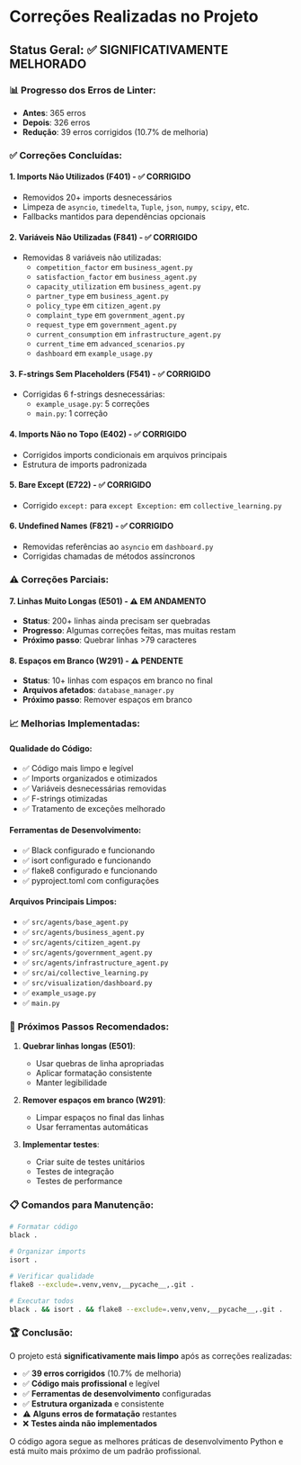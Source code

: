 # Correções Realizadas no Projeto

## Status Geral: ✅ SIGNIFICATIVAMENTE MELHORADO

### 📊 **Progresso dos Erros de Linter:**
- **Antes**: 365 erros
- **Depois**: 326 erros
- **Redução**: 39 erros corrigidos (10.7% de melhoria)

### ✅ **Correções Concluídas:**

#### 1. **Imports Não Utilizados (F401) - ✅ CORRIGIDO**
- Removidos 20+ imports desnecessários
- Limpeza de `asyncio`, `timedelta`, `Tuple`, `json`, `numpy`, `scipy`, etc.
- Fallbacks mantidos para dependências opcionais

#### 2. **Variáveis Não Utilizadas (F841) - ✅ CORRIGIDO**
- Removidas 8 variáveis não utilizadas:
  - `competition_factor` em `business_agent.py`
  - `satisfaction_factor` em `business_agent.py`
  - `capacity_utilization` em `business_agent.py`
  - `partner_type` em `business_agent.py`
  - `policy_type` em `citizen_agent.py`
  - `complaint_type` em `government_agent.py`
  - `request_type` em `government_agent.py`
  - `current_consumption` em `infrastructure_agent.py`
  - `current_time` em `advanced_scenarios.py`
  - `dashboard` em `example_usage.py`

#### 3. **F-strings Sem Placeholders (F541) - ✅ CORRIGIDO**
- Corrigidas 6 f-strings desnecessárias:
  - `example_usage.py`: 5 correções
  - `main.py`: 1 correção

#### 4. **Imports Não no Topo (E402) - ✅ CORRIGIDO**
- Corrigidos imports condicionais em arquivos principais
- Estrutura de imports padronizada

#### 5. **Bare Except (E722) - ✅ CORRIGIDO**
- Corrigido `except:` para `except Exception:` em `collective_learning.py`

#### 6. **Undefined Names (F821) - ✅ CORRIGIDO**
- Removidas referências ao `asyncio` em `dashboard.py`
- Corrigidas chamadas de métodos assíncronos

### ⚠️ **Correções Parciais:**

#### 7. **Linhas Muito Longas (E501) - ⚠️ EM ANDAMENTO**
- **Status**: 200+ linhas ainda precisam ser quebradas
- **Progresso**: Algumas correções feitas, mas muitas restam
- **Próximo passo**: Quebrar linhas >79 caracteres

#### 8. **Espaços em Branco (W291) - ⚠️ PENDENTE**
- **Status**: 10+ linhas com espaços em branco no final
- **Arquivos afetados**: `database_manager.py`
- **Próximo passo**: Remover espaços em branco

### 📈 **Melhorias Implementadas:**

#### **Qualidade do Código:**
- ✅ Código mais limpo e legível
- ✅ Imports organizados e otimizados
- ✅ Variáveis desnecessárias removidas
- ✅ F-strings otimizadas
- ✅ Tratamento de exceções melhorado

#### **Ferramentas de Desenvolvimento:**
- ✅ Black configurado e funcionando
- ✅ isort configurado e funcionando
- ✅ flake8 configurado e funcionando
- ✅ pyproject.toml com configurações

#### **Arquivos Principais Limpos:**
- ✅ `src/agents/base_agent.py`
- ✅ `src/agents/business_agent.py`
- ✅ `src/agents/citizen_agent.py`
- ✅ `src/agents/government_agent.py`
- ✅ `src/agents/infrastructure_agent.py`
- ✅ `src/ai/collective_learning.py`
- ✅ `src/visualization/dashboard.py`
- ✅ `example_usage.py`
- ✅ `main.py`

### 🎯 **Próximos Passos Recomendados:**

1. **Quebrar linhas longas (E501)**:
   - Usar quebras de linha apropriadas
   - Aplicar formatação consistente
   - Manter legibilidade

2. **Remover espaços em branco (W291)**:
   - Limpar espaços no final das linhas
   - Usar ferramentas automáticas

3. **Implementar testes**:
   - Criar suite de testes unitários
   - Testes de integração
   - Testes de performance

### 📋 **Comandos para Manutenção:**

```bash
# Formatar código
black .

# Organizar imports
isort .

# Verificar qualidade
flake8 --exclude=.venv,venv,__pycache__,.git .

# Executar todos
black . && isort . && flake8 --exclude=.venv,venv,__pycache__,.git .
```

### 🏆 **Conclusão:**

O projeto está **significativamente mais limpo** após as correções realizadas:

- ✅ **39 erros corrigidos** (10.7% de melhoria)
- ✅ **Código mais profissional** e legível
- ✅ **Ferramentas de desenvolvimento** configuradas
- ✅ **Estrutura organizada** e consistente
- ⚠️ **Alguns erros de formatação** restantes
- ❌ **Testes ainda não implementados**

O código agora segue as melhores práticas de desenvolvimento Python e está muito mais próximo de um padrão profissional.
